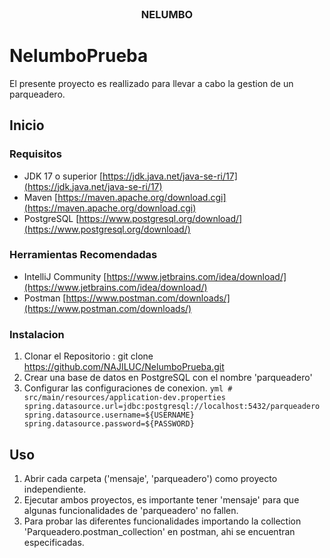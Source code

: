 <br />
<div align="center">
<h3 align="center">NELUMBO</h3>
</div>

# NelumboPrueba
El presente proyecto es reallizado para llevar a cabo la gestion de un parqueadero.

## Inicio

### Requisitos

* JDK 17 o superior [https://jdk.java.net/java-se-ri/17](https://jdk.java.net/java-se-ri/17)
* Maven [https://maven.apache.org/download.cgi](https://maven.apache.org/download.cgi)
* PostgreSQL [https://www.postgresql.org/download/](https://www.postgresql.org/download/)

### Herramientas Recomendadas
* IntelliJ Community [https://www.jetbrains.com/idea/download/](https://www.jetbrains.com/idea/download/)
* Postman [https://www.postman.com/downloads/](https://www.postman.com/downloads/)

### Instalacion
1. Clonar el Repositorio : git clone https://github.com/NAJILUC/NelumboPrueba.git
2. Crear una base de datos en PostgreSQL con el nombre 'parqueadero'
3. Configurar las configuraciones de conexion. 
       ```yml
        # src/main/resources/application-dev.properties
        spring.datasource.url=jdbc:postgresql://localhost:5432/parqueadero
        spring.datasource.username=${USERNAME}
        spring.datasource.password=${PASSWORD}
         ```

## Uso
1. Abrir cada carpeta ('mensaje', 'parqueadero') como proyecto independiente.
2. Ejecutar ambos proyectos, es importante tener 'mensaje' para que algunas funcionalidades de 'parqueadero' no fallen.
3. Para probar las diferentes funcionalidades importando la collection 'Parqueadero.postman_collection' en postman, ahi se encuentran especificadas.